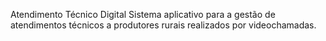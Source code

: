 Atendimento Técnico Digital
Sistema aplicativo para a gestão de atendimentos técnicos a produtores rurais realizados por videochamadas.
